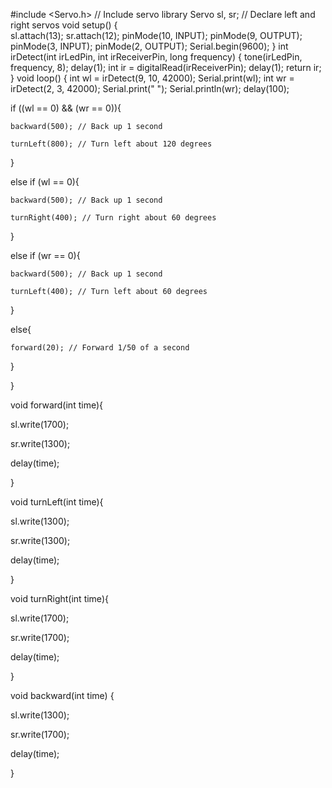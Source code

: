 #include <Servo.h> // Include servo library
Servo sl, sr; // Declare left and right servos
void setup()
{   
  sl.attach(13);
  sr.attach(12);
  pinMode(10, INPUT); 
  pinMode(9, OUTPUT);
  pinMode(3, INPUT); 
  pinMode(2, OUTPUT);
  Serial.begin(9600);
}
int irDetect(int irLedPin, int irReceiverPin, long frequency)
{
  tone(irLedPin, frequency, 8);
  delay(1);
  int ir = digitalRead(irReceiverPin);
  delay(1);
  return ir;
}
void loop()
{
  int wl = irDetect(9, 10, 42000);
  Serial.print(wl);
  int wr = irDetect(2, 3, 42000);
  Serial.print("  ");
  Serial.println(wr);
  delay(100);

  if ((wl == 0) && (wr == 0)){

    backward(500); // Back up 1 second

    turnLeft(800); // Turn left about 120 degrees

  }

  else if (wl == 0){

    backward(500); // Back up 1 second

    turnRight(400); // Turn right about 60 degrees

  }

  else if (wr == 0){

    backward(500); // Back up 1 second

    turnLeft(400); // Turn left about 60 degrees

  }

  else{

    forward(20); // Forward 1/50 of a second

  }

}

void forward(int time){

  sl.write(1700);

  sr.write(1300);

  delay(time);

}

void turnLeft(int time){

  sl.write(1300);

  sr.write(1300);

  delay(time);

}

void turnRight(int time){

  sl.write(1700);

  sr.write(1700);

  delay(time);

}

void backward(int time) {

  sl.write(1300);

  sr.write(1700);

  delay(time);

}
